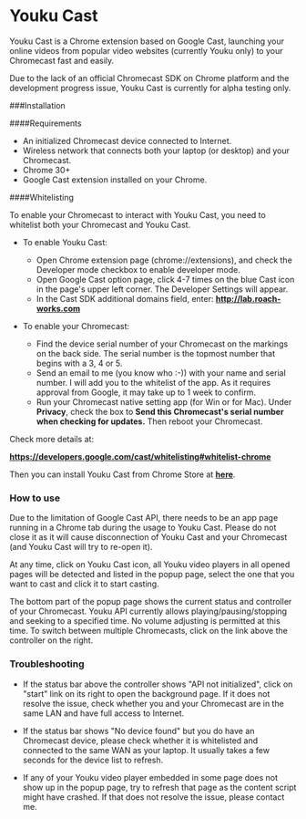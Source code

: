 Youku Cast
=========

Youku Cast is a Chrome extension based on Google Cast, launching your online videos from popular video websites (currently Youku only) to your Chromecast fast and easily.

Due to the lack of an official Chromecast SDK on Chrome platform and the development progress issue, Youku Cast is currently for alpha testing only.

###Installation

####Requirements

* An initialized Chromecast device connected to Internet.
* Wireless network that connects both your laptop (or desktop) and your Chromecast.
* Chrome 30+
* Google Cast extension installed on your Chrome.

####Whitelisting

To enable your Chromecast to interact with Youku Cast, you need to whitelist both your Chromecast and Youku Cast.

* To enable Youku Cast:
  * Open Chrome extension page (chrome://extensions), and check the Developer mode checkbox to enable developer mode.
  * Open Google Cast option page, click 4-7 times on the blue Cast icon in the page's upper left corner. The Developer Settings will appear.
  * In the Cast SDK additional domains field, enter: **<http://lab.roach-works.com>**

* To enable your Chromecast:
  * Find the device serial number of your Chromecast on the markings on the back side. The serial number is the topmost number that begins with a 3, 4 or 5. 
  * Send an email to me (you know who :-)) with your name and serial number. I will add you to the whitelist of the app. As it requires approval from Google, it may take up to 1 week to confirm.
  * Run your Chromecast native setting app (for Win or for Mac). Under **Privacy**, check the box to **Send this Chromecast's serial number when checking for updates.** Then reboot your Chromecast.

Check more details at:

  **<https://developers.google.com/cast/whitelisting#whitelist-chrome>**

Then you can install Youku Cast from Chrome Store at **[here]()**.


### How to use

Due to the limitation of Google Cast API, there needs to be an app page running in a Chrome tab during the usage to Youku Cast. Please do not close it as it will cause disconnection of Youku Cast and your Chromecast (and Youku Cast will try to re-open it).

At any time, click on Youku Cast icon, all Youku video players in all opened pages will be detected and listed in the popup page, select the one that you want to cast and click it to start casting.

The bottom part of the popup page shows the current status and controller of your Chromecast. Youku API currently allows playing/pausing/stopping and seeking to a specified time. No volume adjusting is permitted at this time. To switch between multiple Chromecasts, click on the link above the controller on the right. 

### Troubleshooting

* If the status bar above the controller shows "API not initialized", click on "start" link on its right to open the background page. If it does not resolve the issue, check whether you and your Chromecast are in the same LAN and have full access to Internet.

* If the status bar shows "No device found" but you do have an Chromecast device, please check whether it is whitelisted and connected to the same WAN as your laptop. It usually takes a few seconds for the device list to refresh. 

* If any of your Youku video player embedded in some page does not show up in the popup page, try to refresh that page as the content script might have crashed. If that does not resolve the issue, please contact me.

